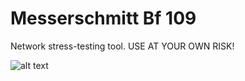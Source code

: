 # Messerschmitt Bf 109
Network stress-testing tool. USE AT YOUR OWN RISK!

![alt text](https://images.fineartamerica.com/images/artworkimages/mediumlarge/1/messerschmitt-bf-109-bert-mailer.jpg)
